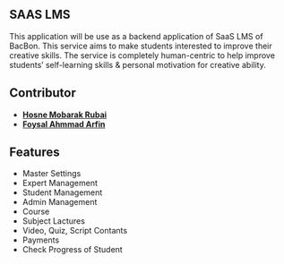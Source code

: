 ## SAAS LMS 

This application will be use as a backend application of SaaS LMS of BacBon. This service aims to make students interested to improve their creative skills. The service is completely human-centric to help improve students’ self-learning skills & personal motivation for creative ability.

## Contributor

- **[Hosne Mobarak Rubai](https://github.com/hmrubai/)**
- **[Foysal Ahmmad Arfin](https://github.com/arfin-foysal/)**

## Features

- Master Settings
- Expert Management
- Student Management
- Admin Management
- Course 
- Subject Lactures
- Video, Quiz, Script Contants
- Payments
- Check Progress of Student